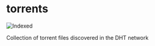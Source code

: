 torrents 
========
![Indexed](https://img.shields.io/badge/indexed-10002-blue)

Collection of torrent files discovered in the DHT network
